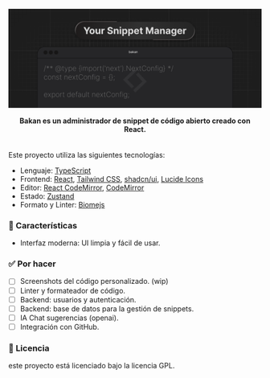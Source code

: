 ![bakan](/public/banner.png)
<div align="center"><b>Bakan es un administrador de snippet de código abierto creado con React.</b></div>
<br>
<br>
Este proyecto utiliza las siguientes tecnologías:

- Lenguaje: [TypeScript](https://www.typescriptlang.org)
- Frontend: [React](https://react.dev/), [Tailwind CSS](https://tailwindcss.com), [shadcn/ui](https://ui.shadcn.com), [Lucide Icons](https://lucide.dev/icons)
- Editor: [React CodeMirror](https://uiwjs.github.io/react-codemirror/), [CodeMirror](https://codemirror.net)
- Estado: [Zustand](https://github.com/pmndrs/zustand)
- Formato y Linter: [Biomejs](https://biomejs.dev)

### 🌟 Características

- Interfaz moderna: UI limpia y fácil de usar.

### ✅ Por hacer

- [ ] Screenshots del código personalizado. (wip)
- [ ] Linter y formateador de código.
- [ ] Backend: usuarios y autenticación.
- [ ] Backend: base de datos para la gestión de snippets.
- [ ] IA Chat sugerencias (openai).
- [ ] Integración con GitHub.

### 📜 Licencia
este proyecto está licenciado bajo la licencia GPL.
